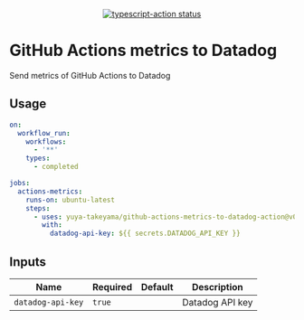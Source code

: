 <p align="center">
  <a href="https://github.com/yuya-takeyama/github-actions-metrics-to-datadog-action"><img alt="typescript-action status" src="https://github.com/yuya-takeyama/github-actions-metrics-to-datadog-action/workflows/build-test/badge.svg"></a>
</p>

# GitHub Actions metrics to Datadog

Send metrics of GitHub Actions to Datadog

## Usage

```yaml
on:
  workflow_run:
    workflows:
      - '**'
    types:
      - completed

jobs:
  actions-metrics:
    runs-on: ubuntu-latest
    steps:
      - uses: yuya-takeyama/github-actions-metrics-to-datadog-action@v0.1.0
        with:
          datadog-api-key: ${{ secrets.DATADOG_API_KEY }}
```

## Inputs

| Name              | Required | Default | Description     |
|-------------------|----------|---------|-----------------|
| `datadog-api-key` | `true`   |         | Datadog API key |
